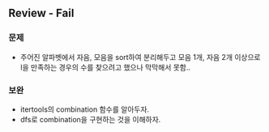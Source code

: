 ## Review - Fail
### 문제
- 주어진 알파벳에서 자음, 모음을 sort하여 분리해두고 모음 1개, 자음 2개 이상으로 l을 만족하는 경우의 수를 찾으려고 했으나 막막해서 못함..
### 보완
- itertools의 combination 함수를 알아두자.
- dfs로 combination을 구현하는 것을 이해하자.
